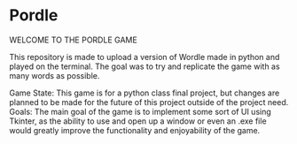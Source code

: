 # Pordle

WELCOME TO THE PORDLE GAME

This repository is made to upload a version of Wordle made in python and played on the terminal. The goal was to try and replicate the game with as many words as possible.

Game State: This game is for a python class final project, but changes are planned to be made for the future of this project outside of the project need.
Goals: The main goal of the game is to implement some sort of UI using Tkinter, as the ability to use and open up a window or even an .exe file would greatly improve the functionality and enjoyability of the game.
